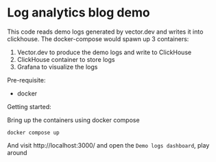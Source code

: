 # Log analytics blog demo

This code reads demo logs generated by vector.dev and writes it into clickhouse.
The docker-compose would spawn up 3 containers:

1. Vector.dev to produce the demo logs and write to ClickHouse
2. ClickHouse container to store logs
3. Grafana to visualize the logs

Pre-requisite:
- docker

Getting started:

Bring up the containers using docker compose
```
docker compose up
```
And visit http://localhost:3000/ and open the `Demo logs dashboard`, play around
